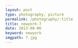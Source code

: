 ```yaml
---
layout: post
type: photography, picture
permalink: /photography/:title
title: newyork-7
date: 2013-08-06
keyword: newyork
imgpath: 7.jpg
---
```



